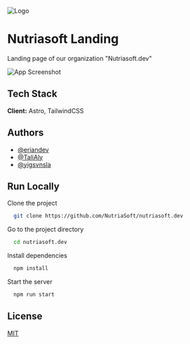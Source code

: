 
![Logo](https://cdn.discordapp.com/attachments/1103022866733211782/1200951466169479280/image.png?ex=65c80c36&is=65b59736&hm=6c0fdb50d789cfc503e9416300f8fce4c3252444f4a5dbcf84f533eba2e7e4b3&)

# Nutriasoft Landing 



Landing page of our organization "Nutriasoft.dev"



![App Screenshot](https://cdn.discordapp.com/attachments/1103022866733211782/1200952668005343433/image.png?ex=65c80d54&is=65b59854&hm=f707385a5985c2c896bdbda9c0a4b6cdd5c2f3c5fed63edc56823ea853d9fcfc&)


## Tech Stack

**Client:** Astro, TailwindCSS




## Authors

- [@eriandev](https://www.github.com/eriandev)
- [@TaliAly](https://github.com/TaliAly)
- [@yigsvnsla](https://www.github.com/yigsvnsla)



## Run Locally

Clone the project

```bash
  git clone https://github.com/NutriaSoft/nutriasoft.dev
```

Go to the project directory

```bash
  cd nutriasoft.dev
```

Install dependencies

```bash
  npm install
```

Start the server

```bash
  npm run start
```


## License

[MIT](https://choosealicense.com/licenses/mit/)


